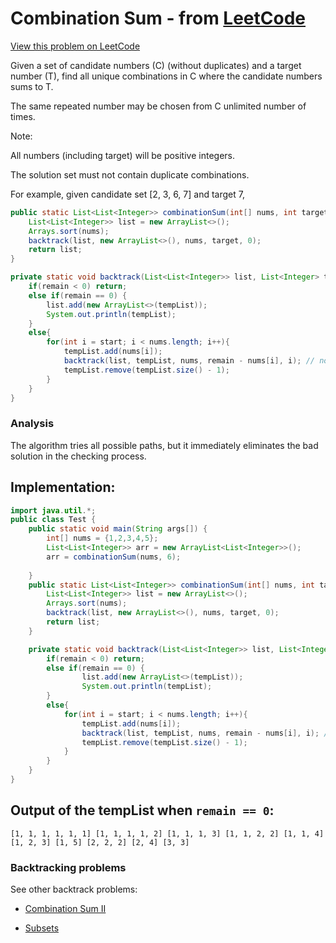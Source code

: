 # Combination Sum - from [LeetCode](https://leetcode.com)
[View this problem on LeetCode](https://leetcode.com/problems/combination-sum/description/)

Given a set of candidate numbers (C) (without duplicates) and a target number (T), find all unique combinations in C where the candidate numbers sums to T.

The same repeated number may be chosen from C unlimited number of times.

Note:

All numbers (including target) will be positive integers.

The solution set must not contain duplicate combinations.

For example, given candidate set [2, 3, 6, 7] and target 7, 

```java
public static List<List<Integer>> combinationSum(int[] nums, int target) {
    List<List<Integer>> list = new ArrayList<>();
    Arrays.sort(nums);
    backtrack(list, new ArrayList<>(), nums, target, 0);
    return list;
}

private static void backtrack(List<List<Integer>> list, List<Integer> tempList, int [] nums, int remain, int start){
    if(remain < 0) return;
    else if(remain == 0) { 
        list.add(new ArrayList<>(tempList));
        System.out.println(tempList);
    }
    else{ 
        for(int i = start; i < nums.length; i++){
            tempList.add(nums[i]);
            backtrack(list, tempList, nums, remain - nums[i], i); // not i + 1 because we can reuse same elements
            tempList.remove(tempList.size() - 1);
        }
    }
}
```

### Analysis

The algorithm tries all possible paths, but it immediately eliminates the bad solution in the checking process.

## Implementation:

```Java
import java.util.*;
public class Test {
	public static void main(String args[]) {
		int[] nums = {1,2,3,4,5};
		List<List<Integer>> arr = new ArrayList<List<Integer>>();		
		arr = combinationSum(nums, 6);
		
	}
	public static List<List<Integer>> combinationSum(int[] nums, int target) {
	    List<List<Integer>> list = new ArrayList<>();
	    Arrays.sort(nums);
	    backtrack(list, new ArrayList<>(), nums, target, 0);
	    return list;
	}

	private static void backtrack(List<List<Integer>> list, List<Integer> tempList, int [] nums, int remain, int start){
	    if(remain < 0) return;
	    else if(remain == 0) { 
	    		list.add(new ArrayList<>(tempList));
	    		System.out.println(tempList);
	    }
	    else{ 
	        for(int i = start; i < nums.length; i++){
	            tempList.add(nums[i]);
	            backtrack(list, tempList, nums, remain - nums[i], i); // not i + 1 because we can reuse same elements
	            tempList.remove(tempList.size() - 1);
	        }
	    }
	}
}
```
## Output of the tempList when `remain == 0`: 
`[1, 1, 1, 1, 1, 1]
[1, 1, 1, 1, 2]
[1, 1, 1, 3]
[1, 1, 2, 2]
[1, 1, 4]
[1, 2, 3]
[1, 5]
[2, 2, 2]
[2, 4]
[3, 3]`

### Backtracking problems
See other backtrack problems:

* [Combination Sum II](combination-sum2.md)

* [Subsets](subsets.md)